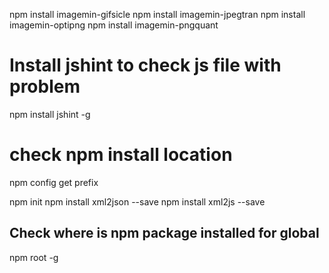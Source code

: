
npm install imagemin-gifsicle
npm install imagemin-jpegtran
npm install imagemin-optipng
npm install imagemin-pngquant




# Install jshint to check js file with problem

npm install jshint -g


# check npm install location

npm config get prefix



npm init
npm install xml2json --save
npm install xml2js --save

## Check where is npm package installed for global
npm root -g

